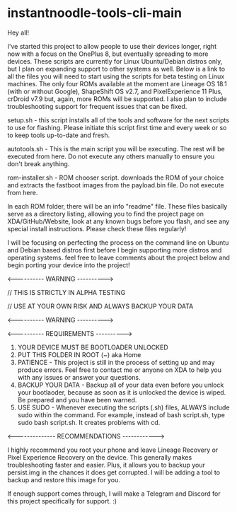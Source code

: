 # instantnoodle-tools-cli-main

Hey all!

I've started this project to allow people to use their devices longer, right now with a focus on the OnePlus 8, but eventually spreading to more devices. 
These scripts are currently for Linux Ubuntu/Debian distros only, but I plan on expanding support to other systems as well.
Below is a link to all the files you will need to start using the scripts for beta testing on Linux machines. The only four ROMs available at the moment 
are Lineage OS 18.1 (with or without Google), ShapeShift OS v2.7, and PixelExperience 11 Plus, crDroid v7.9 but, again, more ROMs will be supported. I also plan to include troubleshooting support for frequent issues 
that can be fixed.

setup.sh - this script installs all of the tools and software for the next scripts to use for flashing. Please initiate this script first time and every week or so to keep tools up-to-date and fresh.

autotools.sh - This is the main script you will be executing. The rest will be executed from here. Do not execute any others manually to ensure you don't break anything. 

rom-installer.sh - ROM chooser script. downloads the ROM of your choice and extracts the fastboot images from the payload.bin file. Do not execute from here. 

In each ROM folder, there will be an info "readme" file. These files basically serve as a directory listing, allowing you to find the project page on XDA/GitHub/Website, look at any known bugs before you flash, and see any special install instructions. Please check these files regularly!

I will be focusing on perfecting the process on the command line on Ubuntu and Debian based distros first before I begin supporting more distros and operating systems. feel free to leave comments about the project below and begin porting your device into the project!

<---------- WARNING ----------> 

// THIS IS STRICTLY IN ALPHA TESTING 

// USE AT YOUR OWN RISK AND ALWAYS BACKUP YOUR DATA

<---------- WARNING ---------->

<---------- REQUIREMENTS ---------->
1. YOUR DEVICE MUST BE BOOTLOADER UNLOCKED
2. PUT THIS FOLDER IN ROOT (~) aka Home
3. PATIENCE - This project is still in the process of setting up and may produce errors. Feel free to contact me or anyone on XDA to help you with any issues or answer your questions.
4. BACKUP YOUR DATA - Backup all of your data even before you unlock your bootlaoder, because as soon as it is unlocked the device is wiped. Be prepared and you have been warned.
5. USE SUDO - Whenever executing the scripts (.sh) files, ALWAYS include sudo within the command. For example, instead of bash script.sh, type sudo bash script.sh. It creates problems with cd.

<-------------- RECOMMENDATIONS ------------>

I highly recommend you root your phone and leave Lineage Recovery or Pixel Experience Recovery on the device. This generally makes troubleshooting faster and easier. Plus, it allows you to backup your persist.img in the chances it does get corrupted. I will be adding a tool to backup and restore this image for you. 

If enough support comes through, I will make a Telegram and Discord for this project specifically for support. :)
